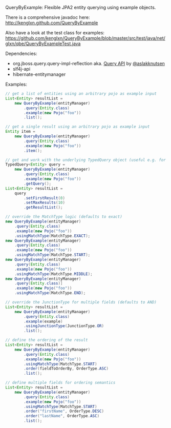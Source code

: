 QueryByExample: Flexible JPA2 entity querying using example objects.


There is a comprehensive javadoc here: http://kenglxn.github.com/QueryByExample

Also have a look at the test class for examples: https://github.com/kenglxn/QueryByExample/blob/master/src/test/java/net/glxn/qbe/QueryByExampleTest.java

Dependencies:
* org.jboss.query.query-impl-reflection aka. [Query API](https://github.com/aslakknutsen/Query) by [@aslakknutsen](https://github.com/aslakknutsen)
* slf4j-api
* hibernate-entitymanager

Examples:

```java
// get a list of entities using an arbitrary pojo as example input
List<Entity> resultList = 
    new QueryByExample(entityManager)
        .query(Entity.class)
        .example(new Pojo("foo"))
        .list();

// get a single result using an arbitrary pojo as example input
Entity item =
    new QueryByExample(entityManager)
        .query(Entity.class)
        .example(new Pojo("foo"))
        .item();

// get and work with the underlying TypedQuery object (useful e.g. for paging)
TypedQuery<Entity> query =
    new QueryByExample(entityManager)
        .query(Entity.class)
        .example(new Pojo("foo"))
        .getQuery();
List<Entity> resultList =
    query
        .setFirstResult(0)
        .setMaxResults(10)
        .getResultList();

// override the MatchType logic (defaults to exact)
new QueryByExample(entityManager)
    .query(Entity.class)
    .example(new Pojo("foo"))
    .usingMatchType(MatchType.EXACT);
new QueryByExample(entityManager)
    .query(Entity.class)
    .example(new Pojo("foo"))
    .usingMatchType(MatchType.START);
new QueryByExample(entityManager)
    .query(Entity.class)
    .example(new Pojo("foo"))
    .usingMatchType(MatchType.MIDDLE);
new QueryByExample(entityManager)
    .query(Entity.class)]
    .example(new Pojo("foo"))
    .usingMatchType(MatchType.END);

// override the JunctionType for multiple fields (defaults to AND)
List<Entity> resultList =
    new QueryByExample(entityManager)
        .query(Entity.class)
        .example(example)
        .usingJunctionType(JunctionType.OR)
        .list();

// define the ordering of the result
List<Entity> resultList =
    new QueryByExample(entityManager)
        .query(Entity.class)
        .example(new Pojo("foo"))
        .usingMatchType(MatchType.START)
        .order(fieldToOrderBy, OrderType.ASC)
        .list();

// define multiple fields for ordering semantics
List<Entity> resultList =
    new QueryByExample(entityManager)
        .query(Entity.class)
        .example(new Pojo("foo"))
        .usingMatchType(MatchType.START)
        .order("firstName", OrderType.DESC)
        .order("lastName", OrderType.ASC)
        .list();
```

